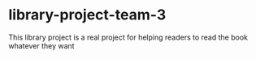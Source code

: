 # library-project-team-3
This library project is a real project for helping readers to read the book whatever they want
